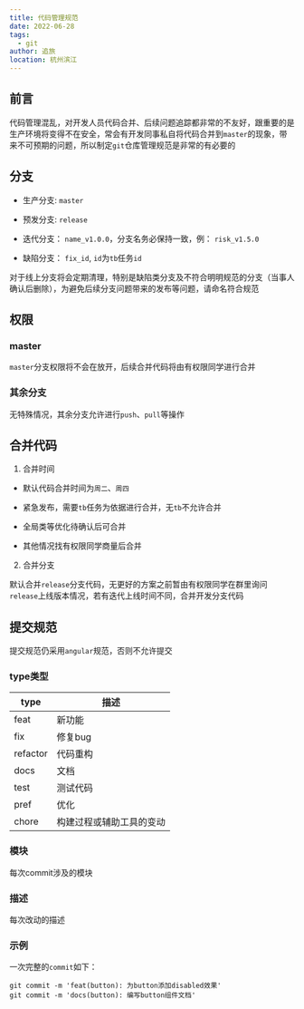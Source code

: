 ```yaml
---
title: 代码管理规范
date: 2022-06-28
tags: 
  - git
author: 追旅
location: 杭州滨江
---
```


## 前言

代码管理混乱，对开发人员代码合并、后续问题追踪都非常的不友好，跟重要的是生产环境将变得不在安全，常会有开发同事私自将代码合并到```master```的现象，带来不可预期的问题，所以制定```git```仓库管理规范是非常的有必要的

## 分支

* 生产分支: ```master```

* 预发分支: ```release```

* 迭代分支： ```name_v1.0.0```，分支名务必保持一致，例： ```risk_v1.5.0```

* 缺陷分支： ```fix_id```, ```id```为```tb```任务```id```

对于线上分支将会定期清理，特别是缺陷类分支及不符合明明规范的分支（当事人确认后删除），为避免后续分支问题带来的发布等问题，请命名符合规范

## 权限

### master

```master```分支权限将不会在放开，后续合并代码将由有权限同学进行合并

### 其余分支

无特殊情况，其余分支允许进行```push```、```pull```等操作

## 合并代码

1. 合并时间

* 默认代码合并时间为```周二```、```周四```

* 紧急发布，需要```tb```任务为依据进行合并，无```tb```不允许合并

* 全局类等优化待确认后可合并

* 其他情况找有权限同学商量后合并

2. 合并分支

默认合并```release```分支代码，无更好的方案之前暂由有权限同学在群里询问```release```上线版本情况，若有迭代上线时间不同，合并开发分支代码

## 提交规范

提交规范仍采用```angular```规范，否则不允许提交

### type类型

|     type    |      描述    |
|-------------|--------------|
|     feat        |    新功能    |
|     fix         |    修复bug    |
|     refactor    |    代码重构    |
|     docs        |    文档    |
|     test        |    测试代码    |
|     pref        |    优化    |
|     chore       |    构建过程或辅助工具的变动  |

### 模块

每次commit涉及的模块

### 描述

每次改动的描述

### 示例

一次完整的```commit```如下：

```
git commit -m 'feat(button): 为button添加disabled效果'
git commit -m 'docs(button): 编写button组件文档'
```
